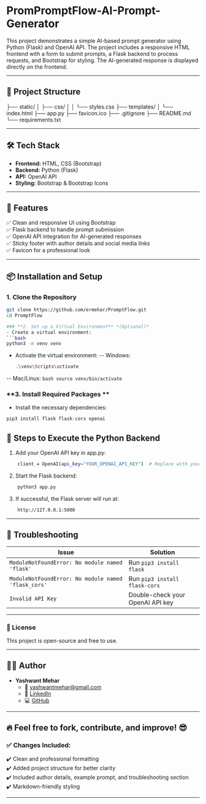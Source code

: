# PromPromptFlow-AI-Prompt-Generator
This project demonstrates a simple AI-based prompt generator using Python (Flask) and OpenAI API. The project includes a responsive HTML frontend with a form to submit prompts, a Flask backend to process requests, and Bootstrap for styling. The AI-generated response is displayed directly on the frontend.

---

## **📁 Project Structure**  
├── static/ │ ├── css/ │ │ └── styles.css ├── templates/ │ └── index.html ├── app.py ├── favicon.ico ├── .gitignore ├── README.md └── requirements.txt


---

## **🛠️ Tech Stack**  
- **Frontend:** HTML, CSS (Bootstrap)  
- **Backend:** Python (Flask)  
- **API:** OpenAI API  
- **Styling:** Bootstrap & Bootstrap Icons  

---

## **🚀 Features**  
✅ Clean and responsive UI using Bootstrap  
✅ Flask backend to handle prompt submission  
✅ OpenAI API integration for AI-generated responses  
✅ Sticky footer with author details and social media links  
✅ Favicon for a professional look  

---

## **📦 Installation and Setup**  
### **1. Clone the Repository**  
```bash
git clone https://github.com/ermehar/PromptFlow.git
cd PromptFlow

### **2. Set up a Virtual Environment** *(Optional)*
- Create a virtual environment:
```bash
python3 -m venv venv
```
- Activate the virtual environment:
-- Windows:
    ```bash
    .\venv\Scripts\activate
    ```
-- Mac/Linux:
    ```bash
    source venv/bin/activate
    ```
### **3. Install Required Packages ** 
- Install the necessary dependencies:
```bash
pip3 install flask flask-cors openai
```

## **🚀 Steps to Execute the Python Backend**
1. Add your OpenAI API key in app.py:
```bash
    client = OpenAI(api_key="YOUR_OPENAI_API_KEY")  # Replace with your OpenAI API key
```
2. Start the Flask backend:
```bash
    python3 app.py
```
3. If successful, the Flask server will run at:
```bash
    http://127.0.0.1:5000
```

---

## **🐞 Troubleshooting**
| **Issue** | **Solution** |
|-----------|-------------|
| `ModuleNotFoundError: No module named 'flask'` | Run `pip3 install flask` |
| `ModuleNotFoundError: No module named 'flask_cors'` | Run `pip3 install flask-cors` |
| `Invalid API Key` | Double-check your OpenAI API key |

---

### **📄 License**

This project is open-source and free to use.

---

## **👨‍💻 Author**  
- **Yashwant Mehar**  
  - 📧 [yashwantmehar@gmail.com](mailto:yashwantmehar@gmail.com)  
  - 🔗 [LinkedIn](https://www.linkedin.com/in/ermehar/)  
  - 💻 [GitHub](https://github.com/ermehar)

---

## **🔥 Feel free to fork, contribute, and improve! 😎**
### ✅ **Changes Included:**  
✔️ Clean and professional formatting  
✔️ Added project structure for better clarity  
✔️ Included author details, example prompt, and troubleshooting section  
✔️ Markdown-friendly styling  

---
